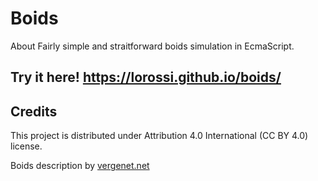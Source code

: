 # Boids

About
Fairly simple and straitforward boids simulation in EcmaScript.

## Try it here! https://lorossi.github.io/boids/

## Credits

This project is distributed under Attribution 4.0 International (CC BY 4.0) license.

Boids description by [vergenet.net](http://www.vergenet.net/~conrad/boids/pseudocode.html)
